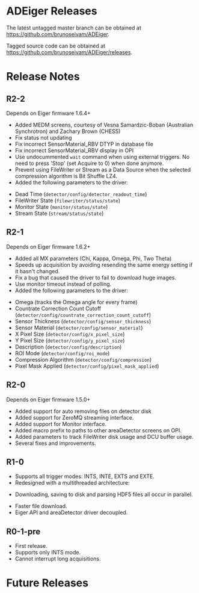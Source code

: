 ADEiger Releases
==================

The latest untagged master branch can be obtained at
https://github.com/brunoseivam/ADEiger.

Tagged source code can be obtained at
https://github.com/brunoseivam/ADEiger/releases.

Release Notes
=============

R2-2
----

Depends on Eiger firmware 1.6.4+

* Added MEDM screens, courtesy of Vesna Samardzic-Boban (Australian Synchrotron) and Zachary Brown (CHESS)
* Fix status not updating
* Fix incorrect SensorMaterial_RBV DTYP in database file
* Fix incorrect SensorMaterial_RBV display in OPI
* Use undocummented `wait` command when using external triggers. No need to press 'Stop' (set Acquire to 0) when done anymore.
* Prevent using FileWriter or Stream as a Data Source when the selected compression algorithm is Bit Shuffle LZ4.
* Added the following parameters to the driver:
 - Dead Time (`detector/config/detector_readout_time`)
 - FileWriter State (`filewriter/status/state`)
 - Monitor State (`monitor/status/state`)
 - Stream State (`stream/status/state`)

R2-1
----

Depends on Eiger firmware 1.6.2+

* Added all MX parameters (Chi, Kappa, Omega, Phi, Two Theta)
* Speeds up acquisition by avoiding resending the same energy setting if it hasn't changed.
* Fix a bug that caused the driver to fail to download huge images.
* Use monitor timeout instead of polling.
* Added the following parameters to the driver:
 - Omega (tracks the Omega angle for every frame)
 - Countrate Correction Count Cutoff (`detector/config/countrate_correction_count_cutoff`)
 - Sensor Thickness (`detector/config/sensor_thickness`)
 - Sensor Material (`detector/config/sensor_material`)
 - X Pixel Size (`detector/config/x_pixel_size`)
 - Y Pixel Size (`detector/config/y_pixel_size`)
 - Description (`detector/config/description`)
 - ROI Mode (`detector/config/roi_mode`)
 - Compression Algorithm (`detector/config/compression`)
 - Pixel Mask Applied (`detector/config/pixel_mask_applied`)

R2-0
----

Depends on Eiger firmware 1.5.0+

* Added support for auto removing files on detector disk
* Added support for ZeroMQ streaming interface.
* Added support for Monitor interface.
* Added macro prefix to paths to other areaDetector screens on OPI.
* Added parameters to track FileWriter disk usage and DCU buffer usage.
* Several fixes and improvements.

R1-0
----
* Supports all trigger modes: INTS, INTE, EXTS and EXTE.
* Redesigned with a multithreaded architecture:
 - Downloading, saving to disk and parsing HDF5 files all occur in parallel.
* Faster file download.
* Eiger API and areaDetector driver decoupled.

R0-1-pre
--------
* First release.
* Supports only INTS mode.
* Cannot interrupt long acquisitions.

Future Releases
===============
